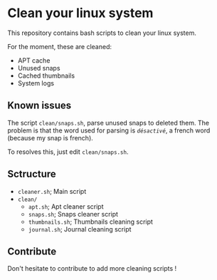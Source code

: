 # Clean your linux system

This repository contains bash scripts to clean your linux system.

For the moment, these are cleaned:
- APT cache
- Unused snaps
- Cached thumbnails
- System logs

## Known issues

The script `clean/snaps.sh`, parse unused snaps to deleted them. The problem is that the word used for parsing is _`désactivé`_, a french word (because my snap is french).

To resolves this, just edit `clean/snaps.sh`.

## Sctructure

- `cleaner.sh`; Main script
- `clean/`
	- `apt.sh`; Apt cleaner script
	- `snaps.sh`; Snaps cleaner script
	- `thumbnails.sh`; Thumbnails cleaning script
	- `journal.sh`; Journal cleaning script

## Contribute

Don't hesitate to contribute to add more cleaning scripts !

